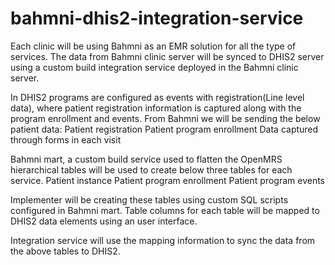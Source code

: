 # bahmni-dhis2-integration-service
Each clinic will be using Bahmni as an EMR solution for all the type of services. The data from Bahmni clinic server will be synced to DHIS2 server using a custom build integration service deployed in the Bahmni clinic server.

In DHIS2 programs are configured as events with registration(Line level data), where patient registration information is captured along with the program enrollment and events.
From Bahmni we will be sending the below patient data:
Patient registration
Patient program enrollment
Data captured through forms in each visit

Bahmni mart, a custom build service used to flatten the OpenMRS hierarchical tables will be used to create below three tables for each service.
Patient instance
Patient program enrollment
Patient program events

Implementer will be creating these tables using custom SQL scripts configured in Bahmni mart. Table columns for each table will be mapped to DHIS2 data elements using an user interface.

Integration service will use the mapping information to sync the data from the above tables to DHIS2.
